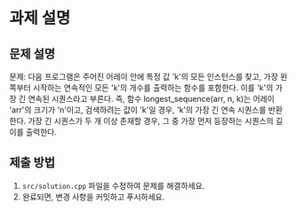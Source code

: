 # 과제 설명

## 문제 설명
문제:
다음 프로그램은 주어진 어레이 안에 특정 값 'k'의 모든 인스턴스를 찾고, 가장 왼쪽부터 시작하는 연속적인 모든 'k'의 개수를 출력하는 함수를 포함한다. 이를 'k'의 가장 긴 연속된 시퀀스라고 부른다. 
즉, 함수 longest_sequence(arr, n, k)는 어레이 'arr'의 크기가 'n'이고, 검색하려는 값이 'k'일 경우, 'k'의 가장 긴 연속 시퀀스를 반환한다. 
가장 긴 시퀀스가 두 개 이상 존재할 경우, 그 중 가장 먼저 등장하는 시퀀스의 길이를 출력한다.

## 제출 방법
1. `src/solution.cpp` 파일을 수정하여 문제를 해결하세요.
2. 완료되면, 변경 사항을 커밋하고 푸시하세요.
